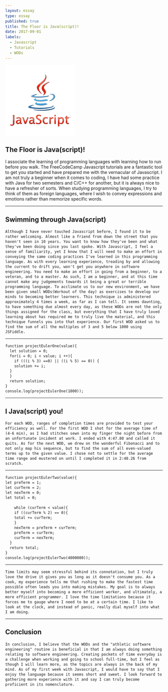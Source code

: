 ```yaml
---
layout: essay
type: essay
published: true
title: The Floor is Java(script)!
date: 2017-09-01
labels:
  - Javascript
  - Tutorials
  - WODs
---
```


<img class="ui medium left floated image" src="../images/javascript.png">

## The Floor is Java(script)!

I associate the learning of programming languages with learning how to run before you walk. The FreeCodeCamp Javascript tutorials are a fantastic tool to get you started and have prepared me with the vernacular of Javascript. I am not truly a beginner when it comes to coding, I have had some practice with Java for two semesters and C/C++ for another, but it is always nice to have a refresher of sorts. When studying programming languages, I try to think of them as foreign languages, where I wish to convey expressions and emotions rather than memorize specific words.

<hr>

## Swimming through Java(script)

	Although I have never touched Javascript before, I found it to be rather welcoming. Almost like a friend from down the street that you haven't seen in 10 years. You want to know how they've been and what they've been doing since you last spoke. With Javascript, I feel a sense of familiarity, yet I know that I will need to make an effort in conveying the same coding practices I've learned in this programming language. As with every learning experience, treading by and allowing the current to drift you, won't get you anywhere in software engineering. You need to make an effort in going from a beginner, to a veteran, and to a master. As such, I am a beginner, and at this time cannot make any judgements towards it being a great or terrible programming language. To acclimate us to our new environment, we have been given small WODs(Workout of the day) as exercises to develop our minds to becoming better learners. This technique is administered approximately 4 times a week, as far as I can tell. It seems daunting, to have something due almost every day, as these WODs are not the only things assigned for the class, but everything that I have truly loved learning about has required me to truly live the material, and this technique funnels you into that experience. Our first WOD asked us to find the sum of all the multiples of 3 and 5 below 1000 using JSFiddle.   

<hr>

```
function projectEulerOne(value){
  let solution = 0;
  for(i = 0; i < value; i ++){
  	if (((i % 3) ==0) || ((i % 5) == 0)) {
  	solution += i;
  }
  }
  return solution;
}
console.log(projectEulerOne(1000));
```

<hr>

## I Java(script) you!

	For each WOD, ranges of completion times are provided to test your efficiency as well. For the first WOD I shot for the average time of (4-6 min), as I had stitches sewn into my finger the night before from an unfortunate incident at work. I ended with 4:47.80 and called it quits. As for the next WOD, we drew on the wonderful Fibonacci and to not only map his sequence, but to find the sum of all even-valued terms up to the given value. I chose not to settle for the average time range and mustered on until I completed it in 2:40.26 from scratch.  

<hr>

```
function projectEulerTwo(value){
let preTerm = 1;
let curTerm = 2;
let nexTerm = 0;
let total = 0;

	while (curTerm < value){
  	if ((curTerm % 2) == 0){
    total += curTerm;
    }
    nexTerm = preTerm + curTerm;
    preTerm = curTerm;
    curTerm = nexTerm;
  }
  return total;
}
console.log(projectEulerTwo(4000000));
```

<hr>

	Time limits may seem stressful behind its connotation, but I truly love the drive it gives you as long as it doesn't consume you. As a cook, my experience tells me that rushing to make the fastest time possible often leads you into making mistakes. My goal is to always better myself into becoming a more efficient worker, and ultimately, a more efficient programmer. I love the time limitations because it forces me to gauge where I need to be at a certain time. I like to look at the clock, and instead of panic, really dial myself into what I am doing.
	
<hr>
	
## Conclusion

	In conclusion, I believe that the WODs and the "athletic software engineering" routine is beneficial in that I am always doing something relating to software engineering. Creating pockets of time everyday is a challenge when working and going to school full-time, but I feel as though I will learn more, as the topics are always in the back of my mind. As of my first week with Javascript, I would have to say that I enjoy the language because it seems short and sweet. I look forward to gathering more experience with it and say I can truly become proficient in its nomenclature. 

